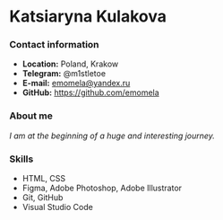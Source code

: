# Katsiaryna Kulakova

### Contact information
* __Location:__ Poland, Krakow
* __Telegram:__ @m1stletoe
* __E-mail:__ emomela@yandex.ru
* __GitHub:__ https://github.com/emomela

### About me
_I am at the beginning of a huge and interesting journey._

### Skills
* HTML, CSS
* Figma, Adobe Photoshop, Adobe Illustrator
* Git, GitHub
* Visual Studio Code